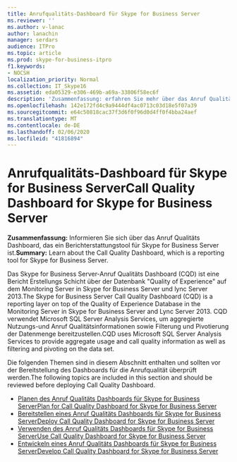 ```yaml
---
title: Anrufqualitäts-Dashboard für Skype for Business Server
ms.reviewer: ''
ms.author: v-lanac
author: lanachin
manager: serdars
audience: ITPro
ms.topic: article
ms.prod: skype-for-business-itpro
f1.keywords:
- NOCSH
localization_priority: Normal
ms.collection: IT_Skype16
ms.assetid: eda05329-e306-469b-a69a-33806f58ec6f
description: 'Zusammenfassung: erfahren Sie mehr über das Anruf Qualitäts Dashboard, das ein Berichterstattungstool für Skype for Business Server ist.'
ms.openlocfilehash: 142e172fd4c9a9444df4ac0713c03d18e5f07a39
ms.sourcegitcommit: e64c50818cac37f3d6f0f96d0d4ff0f4bba24aef
ms.translationtype: MT
ms.contentlocale: de-DE
ms.lasthandoff: 02/06/2020
ms.locfileid: "41816894"
---
```

# <a name="call-quality-dashboard-for-skype-for-business-server"></a><span data-ttu-id="6facd-103">Anrufqualitäts-Dashboard für Skype for Business Server</span><span class="sxs-lookup"><span data-stu-id="6facd-103">Call Quality Dashboard for Skype for Business Server</span></span>
 
<span data-ttu-id="6facd-104">**Zusammenfassung:** Informieren Sie sich über das Anruf Qualitäts Dashboard, das ein Berichterstattungstool für Skype for Business Server ist.</span><span class="sxs-lookup"><span data-stu-id="6facd-104">**Summary:** Learn about the Call Quality Dashboard, which is a reporting tool for Skype for Business Server.</span></span>
 
<span data-ttu-id="6facd-105">Das Skype for Business Server-Anruf Qualitäts Dashboard (CQD) ist eine Bericht Erstellungs Schicht über der Datenbank "Quality of Experience" auf dem Monitoring Server in Skype for Business Server und lync Server 2013.</span><span class="sxs-lookup"><span data-stu-id="6facd-105">The Skype for Business Server Call Quality Dashboard (CQD) is a reporting layer on top of the Quality of Experience Database in the Monitoring Server in Skype for Business Server and Lync Server 2013.</span></span> <span data-ttu-id="6facd-106">CQD verwendet Microsoft SQL Server Analysis Services, um aggregierte Nutzungs-und Anruf Qualitätsinformationen sowie Filterung und Pivotierung der Datenmenge bereitzustellen.</span><span class="sxs-lookup"><span data-stu-id="6facd-106">CQD uses Microsoft SQL Server Analysis Services to provide aggregate usage and call quality information as well as filtering and pivoting on the data set.</span></span>
  
<span data-ttu-id="6facd-107">Die folgenden Themen sind in diesem Abschnitt enthalten und sollten vor der Bereitstellung des Dashboards für die Anrufqualität überprüft werden.</span><span class="sxs-lookup"><span data-stu-id="6facd-107">The following topics are included in this section and should be reviewed before deploying Call Quality Dashboard.</span></span>
  
- [<span data-ttu-id="6facd-108">Planen des Anruf Qualitäts Dashboards für Skype for Business Server</span><span class="sxs-lookup"><span data-stu-id="6facd-108">Plan for Call Quality Dashboard for Skype for Business Server</span></span>](plan.md)
- [<span data-ttu-id="6facd-109">Bereitstellen eines Anruf Qualitäts Dashboards für Skype for Business Server</span><span class="sxs-lookup"><span data-stu-id="6facd-109">Deploy Call Quality Dashboard for Skype for Business Server</span></span>](deploy-0.md)
- [<span data-ttu-id="6facd-110">Verwenden des Anruf Qualitäts Dashboards für Skype for Business Server</span><span class="sxs-lookup"><span data-stu-id="6facd-110">Use Call Quality Dashboard for Skype for Business Server</span></span>](use.md)
- [<span data-ttu-id="6facd-111">Entwickeln eines Anruf Qualitäts Dashboards für Skype for Business Server</span><span class="sxs-lookup"><span data-stu-id="6facd-111">Develop Call Quality Dashboard for Skype for Business Server</span></span>](develop.md)
